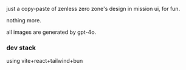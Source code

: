 just a copy-paste of zenless zero zone's design in mission ui, for fun.

nothing more.

all images are generated by gpt-4o.

### dev stack

using vite+react+tailwind+bun
